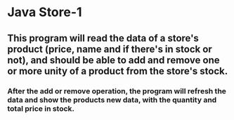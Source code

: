 # Java Store-1

## This program will read the data of a store's product (price, name and if there's in stock or not), and should be able to add and remove one or more unity of a product from the store's stock.


### After the add or remove operation, the program will refresh the data and show the products new data, with the quantity and total price in stock.
